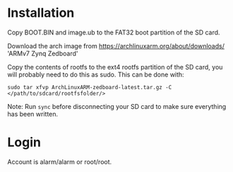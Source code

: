 # Installation
Copy BOOT.BIN and image.ub to the FAT32 boot partition of the SD card.

Download the arch image from https://archlinuxarm.org/about/downloads/
'ARMv7 Zynq Zedboard'

Copy the contents of rootfs to the ext4 rootfs partition of the SD card, you will probably need to do this as sudo. This can be done with:

`sudo tar xfvp ArchLinuxARM-zedboard-latest.tar.gz -C </path/to/sdcard/rootfsfolder/>`

Note: Run `sync` before disconnecting your SD card to make sure everything has been written.

# Login
Account is alarm/alarm or root/root.
